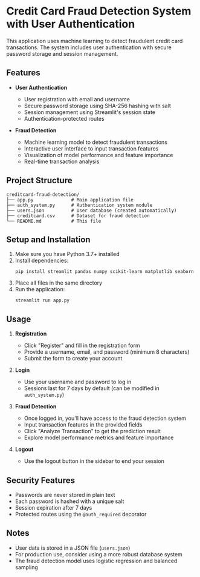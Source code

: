 # Credit Card Fraud Detection System with User Authentication

This application uses machine learning to detect fraudulent credit card transactions. The system includes user authentication with secure password storage and session management.

## Features

- **User Authentication**
  - User registration with email and username
  - Secure password storage using SHA-256 hashing with salt
  - Session management using Streamlit's session state
  - Authentication-protected routes

- **Fraud Detection**
  - Machine learning model to detect fraudulent transactions
  - Interactive user interface to input transaction features
  - Visualization of model performance and feature importance
  - Real-time transaction analysis

## Project Structure

```
creditcard-fraud-detection/
├── app.py              # Main application file
├── auth_system.py      # Authentication system module
├── users.json          # User database (created automatically)
├── creditcard.csv      # Dataset for fraud detection
└── README.md           # This file
```

## Setup and Installation

1. Make sure you have Python 3.7+ installed
2. Install dependencies:
   ```
   pip install streamlit pandas numpy scikit-learn matplotlib seaborn
   ```
3. Place all files in the same directory
4. Run the application:
   ```
   streamlit run app.py
   ```

## Usage

1. **Registration**
   - Click "Register" and fill in the registration form
   - Provide a username, email, and password (minimum 8 characters)
   - Submit the form to create your account

2. **Login**
   - Use your username and password to log in
   - Sessions last for 7 days by default (can be modified in `auth_system.py`)

3. **Fraud Detection**
   - Once logged in, you'll have access to the fraud detection system
   - Input transaction features in the provided fields
   - Click "Analyze Transaction" to get the prediction result
   - Explore model performance metrics and feature importance

4. **Logout**
   - Use the logout button in the sidebar to end your session

## Security Features

- Passwords are never stored in plain text
- Each password is hashed with a unique salt
- Session expiration after 7 days
- Protected routes using the `@auth_required` decorator

## Notes

- User data is stored in a JSON file (`users.json`)
- For production use, consider using a more robust database system
- The fraud detection model uses logistic regression and balanced sampling